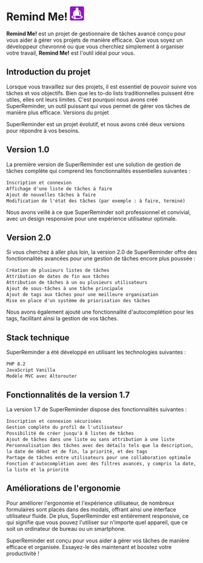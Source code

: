 # Remind Me! ![Remind me](public/images/logo/RemindMe!.png)

**Remind Me!** est un projet de gestionnaire de tâches avancé conçu pour vous aider à gérer vos projets de manière efficace. Que vous soyez un développeur chevronné ou que vous cherchiez simplement à organiser votre travail, **Remind Me!** est l'outil idéal pour vous.
## Introduction du projet

Lorsque vous travaillez sur des projets, il est essentiel de pouvoir suivre vos tâches et vos objectifs. Bien que les to-do lists traditionnelles puissent être utiles, elles ont leurs limites. C'est pourquoi nous avons créé SuperReminder, un outil puissant qui vous permet de gérer vos tâches de manière plus efficace.
Versions du projet

SuperReminder est un projet évolutif, et nous avons créé deux versions pour répondre à vos besoins.
## Version 1.0

La première version de SuperReminder est une solution de gestion de tâches complète qui comprend les fonctionnalités essentielles suivantes :

    Inscription et connexion
    Affichage d'une liste de tâches à faire
    Ajout de nouvelles tâches à faire
    Modification de l'état des tâches (par exemple : à faire, terminé)

Nous avons veillé à ce que SuperReminder soit professionnel et convivial, avec un design responsive pour une expérience utilisateur optimale.
## Version 2.0

Si vous cherchez à aller plus loin, la version 2.0 de SuperReminder offre des fonctionnalités avancées pour une gestion de tâches encore plus poussée :

    Création de plusieurs listes de tâches
    Attribution de dates de fin aux tâches
    Attribution de tâches à un ou plusieurs utilisateurs
    Ajout de sous-tâches à une tâche principale
    Ajout de tags aux tâches pour une meilleure organisation
    Mise en place d'un système de priorisation des tâches

Nous avons également ajouté une fonctionnalité d'autocomplétion pour les tags, facilitant ainsi la gestion de vos tâches.
## Stack technique

SuperReminder a été développé en utilisant les technologies suivantes :

    PHP 8.2
    JavaScript Vanilla
    Modèle MVC avec Altorouter

## Fonctionnalités de la version 1.7

La version 1.7 de SuperReminder dispose des fonctionnalités suivantes :

    Inscription et connexion sécurisées
    Gestion complète du profil de l'utilisateur
    Possibilité de créer jusqu'à 8 listes de tâches
    Ajout de tâches dans une liste ou sans attribution à une liste
    Personnalisation des tâches avec des détails tels que la description, la date de début et de fin, la priorité, et des tags
    Partage de tâches entre utilisateurs pour une collaboration optimale
    Fonction d'autocomplétion avec des filtres avancés, y compris la date, la liste et la priorité

## Améliorations de l'ergonomie

Pour améliorer l'ergonomie et l'expérience utilisateur, de nombreux formulaires sont placés dans des modals, offrant ainsi une interface utilisateur fluide. De plus, SuperReminder est entièrement responsive, ce qui signifie que vous pouvez l'utiliser sur n'importe quel appareil, que ce soit un ordinateur de bureau ou un smartphone.

SuperReminder est conçu pour vous aider à gérer vos tâches de manière efficace et organisée. Essayez-le dès maintenant et boostez votre productivité !